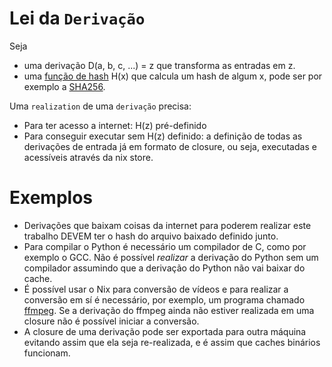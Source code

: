 # Lei da `Derivação`

Seja
- uma derivação D(a, b, c, ...) = z que transforma as entradas em z.
- uma [função de hash](https://pt.wikipedia.org/wiki/Fun%C3%A7%C3%A3o_hash) H(x) que calcula um hash de algum x, pode ser por exemplo a [SHA256](https://pt.wikipedia.org/wiki/SHA-2).

Uma `realization` de uma `derivação` precisa:

- Para ter acesso a internet: H(z) pré-definido
- Para conseguir executar sem H(z) definido: a definição de todas as derivações de entrada já em formato de closure, ou seja, executadas e acessíveis através da nix store.

# Exemplos

- Derivações que baixam coisas da internet para poderem realizar este trabalho DEVEM ter o hash do arquivo baixado definido junto.
- Para compilar o Python é necessário um compilador de C, como por exemplo o GCC. Não é possível *realizar* a derivação do Python sem um compilador assumindo que a derivação do Python não vai baixar do cache.
- É possível usar o Nix para conversão de vídeos e para realizar a conversão em sí é necessário, por exemplo, um programa chamado [ffmpeg](https://ffmpeg.org/). Se a derivação do ffmpeg ainda não estiver realizada em uma closure não é possível iniciar a conversão.
- A closure de uma derivação pode ser exportada para outra máquina evitando assim que ela seja re-realizada, e é assim que caches binários funcionam.
